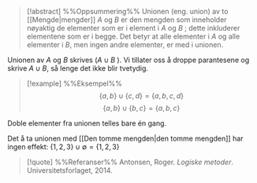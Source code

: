
> [!abstract] %%Oppsummering%%
> Unionen (eng. union) av to [[Mengde|mengder]] $A$ og $B$ er den mengden som inneholder nøyaktig de elementer som er i element i $A$ og $B$ ; dette inkluderer elementene som er i begge. Det betyr at alle elementer i $A$ og alle elementer i $B$, men ingen andre elementer, er med i unionen. 
> 

Unionen av $A$ og $B$ skrives ($A\cup B$ ). Vi tillater oss å droppe parantesene og skrive $A\cup B$, så lenge det ikke blir tvetydig.


> [!example] %%Eksempel%%
>$$\{a,b\}\cup\{c,d\}=\{a,b,c,d\}$$
> $$\{a,b\}\cup\{b,c\}=\{a,b,c\}$$

Doble elementer fra unionen telles bare én gang.

Det å ta unionen med [[Den tomme mengden|den tomme mengden]] har ingen effekt:
$\{1,2,3\}\cup\emptyset=\{1,2,3\}$


> [!quote] %%Referanser%%
Antonsen, Roger. *Logiske metoder*. Universitetsforlaget, 2014.